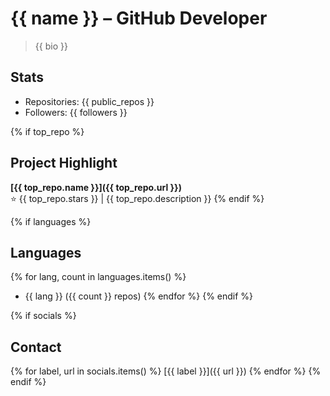 # {{ name }} – GitHub Developer

> {{ bio }}

## Stats
- Repositories: {{ public_repos }}
- Followers: {{ followers }}

{% if top_repo %}
## Project Highlight
**[{{ top_repo.name }}]({{ top_repo.url }})**  
⭐ {{ top_repo.stars }} | {{ top_repo.description }}
{% endif %}

{% if languages %}
## Languages
{% for lang, count in languages.items() %}
- {{ lang }} ({{ count }} repos)
{% endfor %}
{% endif %}

{% if socials %}
## Contact
{% for label, url in socials.items() %}
[{{ label }}]({{ url }})
{% endfor %}
{% endif %}
